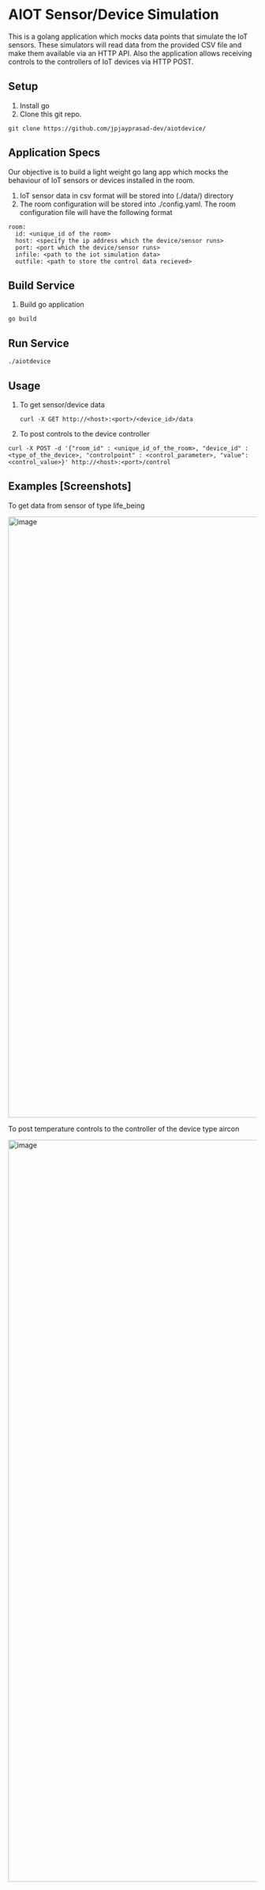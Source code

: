 # AIOT Sensor/Device Simulation

This is a golang application which mocks data points that simulate the IoT sensors. These simulators will read data from the provided CSV file and make them available via an HTTP API.
Also the application allows receiving controls to the controllers of IoT devices via HTTP POST.

## Setup

1. Install go
2. Clone this git repo.
```
git clone https://github.com/jpjayprasad-dev/aiotdevice/
```
## Application Specs

Our objective is to build a light weight go lang app which mocks the behaviour of IoT sensors or devices installed in the room.

1. IoT sensor data in csv format will be stored into (./data/) directory
2. The room configuration will be stored into ./config.yaml. The room configuration file will have the following format
```
room:
  id: <unique_id of the room>
  host: <specify the ip address which the device/sensor runs>
  port: <port which the device/sensor runs>
  infile: <path to the iot simulation data>
  outfile: <path to store the control data recieved>
```
## Build Service

1. Build go application
```
go build
```
## Run Service
```
./aiotdevice
```
## Usage
1. To get sensor/device data
   ```
   curl -X GET http://<host>:<port>/<device_id>/data
   ```
2. To post controls to the device controller
```
curl -X POST -d '{"room_id" : <unique_id_of_the_room>, "device_id" : <type_of_the_device>, "controlpoint" : <control_parameter>, "value": <control_value>}' http://<host>:<port>/control
```

## Examples [Screenshots]
To get data from sensor of type life_being

<img width="1216" alt="image" src="https://github.com/jpjayprasad-dev/aiotdevice/assets/73153441/96007c53-26af-45ba-8ba0-9ae046182a89">

To post temperature controls to the controller of the device type aircon

<img width="1501" alt="image" src="https://github.com/jpjayprasad-dev/aiotdevice/assets/73153441/bd10c311-2f2b-4901-bd54-61bef2d5ba55">

